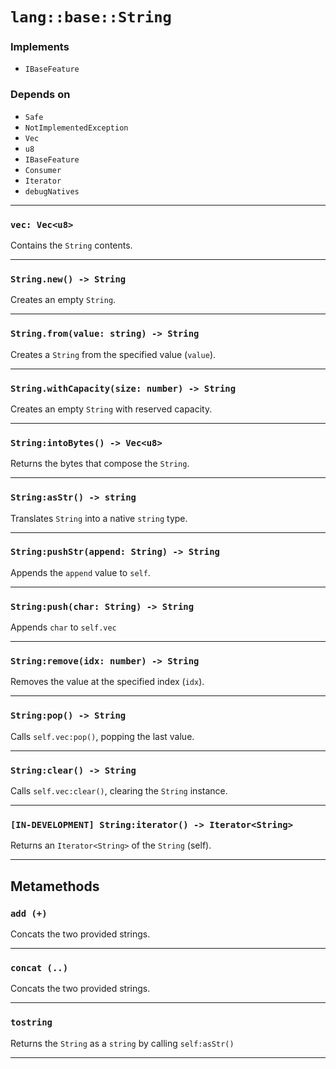 # `lang::base::String`

### Implements  
-   `IBaseFeature`

### Depends on
-   `Safe`
-   `NotImplementedException`
-   `Vec`
-   `u8`
-   `IBaseFeature`
-   `Consumer`
-   `Iterator`
-   `debugNatives`

---

### `vec: Vec<u8>`
Contains the `String` contents.

---

### `String.new() -> String`
Creates an empty `String`.

---

### `String.from(value: string) -> String`
Creates a `String` from the specified value (`value`).

---

### `String.withCapacity(size: number) -> String`
Creates an empty `String` with reserved capacity.

---

### `String:intoBytes() -> Vec<u8>`
Returns the bytes that compose the `String`.

---

### `String:asStr() -> string`
Translates `String` into a native `string` type.

---

### `String:pushStr(append: String) -> String`
Appends the `append` value to `self`.

---

### `String:push(char: String) -> String`
Appends `char` to `self.vec`

---

### `String:remove(idx: number) -> String`
Removes the value at the specified index (`idx`).

---

### `String:pop() -> String`
Calls `self.vec:pop()`, popping the last value.

---

### `String:clear() -> String`
Calls `self.vec:clear()`, clearing the `String` instance.

---

### `[IN-DEVELOPMENT] String:iterator() -> Iterator<String>`
Returns an `Iterator<String>` of the `String` (self).

---

## Metamethods

### `add (+)`
Concats the two provided strings.

---

### `concat (..)`
Concats the two provided strings.

---

### `tostring`
Returns the `String` as a `string` by calling `self:asStr()`

---
